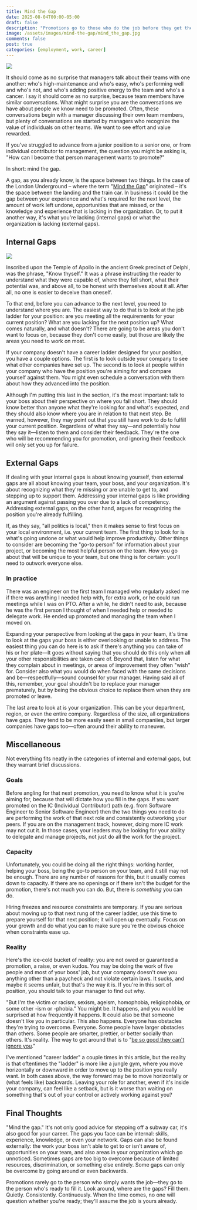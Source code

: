 ```yaml
---
title: Mind the Gap
date: 2025-08-04T00:00-05:00
draft: false
description: "Promotions go to those who do the job before they get the title. Discover how to mind the gap and position yourself for the next step in your career."
image: /assets/images/mind-the-gap/mind_the_gap.jpg
comments: false
post: true
categories: [employment, work, career]
---
```


<img src="{{ site.url }}/assets/images/mind-the-gap/mind_the_gap.jpg" class="img-thumbnail img-right">

It should come as no surprise that managers talk about their teams with one
another: who's high-maintenance and who's easy, who's performing well and who's
not, and who's adding positive energy to the team and who's a cancer. I say it
should come as no surprise, because team members have similar conversations.
What might surprise you are the conversations we have about people we know need
to be promoted. Often, these conversations begin with a manager discussing their
own team members, but plenty of conversations are started by managers who
recognize the value of individuals on other teams. We want to see effort and
value rewarded.

If you've struggled to advance from a junior position to a senior one, or from
individual contributor to management, the question you might be asking is, "How
can I become that person management wants to promote?"

In short: mind the gap.

A gap, as you already know, is the space between two things. In the case of the
London Underground – where the term "[Mind the
Gap](https://en.wikipedia.org/wiki/Mind_the_gap)" originated – it's the space
between the landing and the train car. In business it could be the gap between
your experience and what's required for the next level, the amount of work left
undone, opportunities that are missed, or the knowledge and experience that is
lacking in the organization. Or, to put it another way, it's what you're lacking
(internal gaps) or what the organization is lacking (external gaps).

## Internal Gaps

<img src="{{ site.url }}/assets/images/mind-the-gap/know_thyself.jpg" class="img-thumbnail img-right">

Inscribed upon the Temple of Apollo in the ancient Greek precinct of Delphi, was
the phrase, "Know thyself." It was a phrase instructing the reader to understand
what they were capable of, where they fell short, what their potential was, and
above all, to be honest with themselves about it all. After all, no one is
easier to deceive than oneself.

To that end, before you can advance to the next level, you need to understand
where you are. The easiest way to do that is to look at the job ladder for your
position: are you meeting all the requirements for your current position? What
are you lacking for the next position up? What comes naturally, and what
doesn't? There are going to be areas you don't want to focus on, because they
don't come easily, but those are likely the areas you need to work on most.

If your company doesn't have a career ladder designed for your position, you
have a couple options. The first is to look outside your company to see what
other companies have set up. The second is to look at people within your company
who have the position you're aiming for and compare yourself against them. You
might even schedule a conversation with them about how they advanced into the
position.

Although I'm putting this last in the section, it's the most important: talk to
your boss about their perspective on where you fall short. They should know
better than anyone what they're looking for and what's expected, and they should
also know where you are in relation to that next step. Be warned, however, they
may point out that you still have work to do to fulfill your current position.
Regardless of what they say&mdash;and potentially how they say it&mdash;listen
to them and consider their feedback. They're the one who will be recommending
you for promotion, and ignoring their feedback will only set you up for failure.

## External Gaps

If dealing with your internal gaps is about knowing yourself, then external
gaps are all about knowing your team, your boss, and your organization. It's
about recognizing what they're missing or are unable to get to, and stepping up
to support them. Addressing your internal gaps is like providing an argument
against passing you over due to a lack of competency. Addressing external gaps,
on the other hand, argues for recognizing the position you're already
fulfilling.

If, as they say, "all politics is local," then it makes sense to first focus on
your local environment, i.e. your current team. The first thing to look for is
what's going undone or what would help improve productivity. Other things to
consider are becoming the "go-to person" for information about your project, or
becoming the most helpful person on the team. How you go about that will be
unique to your team, but one thing is for certain: you'll need to outwork
everyone else.

<aside class="panel panel-default pull-right col-md-4">
<h3>In practice</h3>
<p>There was an engineer on the first team I managed who regularly asked me if
there was anything I needed help with, for extra work, or he could run meetings
while I was on PTO. After a while, he didn't need to ask, because he was the
first person I thought of when I needed help or needed to delegate work. He
ended up promoted and managing the team when I moved on.</p>
</aside>

Expanding your perspective from looking at the gaps in your team, it's time to
look at the gaps your boss is either overlooking or unable to address. The
easiest thing you can do here is to ask if there's anything you can take of his
or her plate&mdash;It goes without saying that you should do this only when all
your other responsibilities are taken care of. Beyond that, listen for what they
complain about in meetings, or areas of improvement they often "wish" for.
Consider also what you would do when faced with the same decisions and
be&mdash;respectfully&mdash;sound counsel for your manager. Having said all of
this, remember, your goal shouldn't be to replace your manager prematurely, but
by being the obvious choice to replace them when they are promoted or leave.

The last area to look at is your organization. This can be your department,
region, or even the entire company. Regardless of the size, all organizations
have gaps. They tend to be more easily seen in small companiies, but larger
companies have gaps too&mdash;often around their ability to maneuver.

## Miscellaneous

Not everything fits neatly in the categories of internal and external gaps, but
they warrant brief discussions.

### Goals

Before angling for that next promotion, you need to know what it is you're
aiming for, because that will dictate how you fill in the gaps. If you want
promoted on the IC (Individual Contributor) path (e.g. from Software Engineer
to Senior Software Engineer) then the two things you need to do are performing
the work of that next role and consistently outworking your peers. If you
are on the management track, however, doing more IC work may not cut it. In
those cases, your leaders may be looking for your ability to delegate and manage
projects, not just do all the work for the project.

### Capacity

Unfortunately, you could be doing all the right things: working harder, helping
your boss, being the go-to person on your team, and it still may not be enough.
There are any number of reasons for this, but it usually comes down to capacity.
If there are no openings or if there isn't the budget for the promotion, there's
not much you can do. But, there is _something_ you can do.

Hiring freezes and resource constraints are temporary. If you are serious about
moving up to that next rung of the career ladder, use this time to prepare
yourself for that next position; it will open up eventually. Focus on your
growth and do what you can to make sure you're the obvious choice when
constraints ease up.

### Reality

Here's the ice-cold bucket of reality: you are not owed or guaranteed a
promotion, a raise, or even kudos. You may be doing the work of five people and
most of your boss' job, but your company doesn't owe you anything other than a
paycheck and not violate certain laws. It sucks, and maybe it seems unfair, but
that's the way it is. If you're in this sort of position, you should talk to
your manager to find out why.

"But I'm the victim or racism, sexism, ageism, homophobia, religiophobia, or
some other -ism or -phobia." You might be. It happens, and you would be
surprised at how frequently it happens. It could also be that someone doesn't
like you in particular. This also happens. Everyone has obstacles they're trying
to overcome. Everyone. Some people have larger obstacles than others. Some
people are smarter, prettier, or better socially than others. It's reality. The
way to get around that is to "[be so good they can't ignore
you](https://www.goodreads.com/book/show/13525945-so-good-they-can-t-ignore-you)."

I've mentioned "career ladder" a couple times in this article, but the reality
is that oftentimes the "ladder" is more like a jungle gym, where you move
horizontally or downward in order to move up to the position you really want. In
both cases above, the way forward may be to move horizontally or (what feels
like) backwards. Leaving your role for another, even if it's inside your
company, can feel like a setback, but is it worse than waiting on something
that's out of your control or actively working against you?

## Final Thoughts

"Mind the gap." It's not only good advice for stepping off a subway car, it's
also good for your career. The gaps you face can be internal: skills,
experience, knowledge, or even your network. Gaps can also be found externally:
the work your boss isn't able to get to or isn't aware of, opportunities on your
team, and also areas in your organization which go unnoticed. Sometimes gaps are
too big to overcome because of limited resources, discrimination, or something
else entirely. Some gaps can only be overcome by going around or even backwards.

Promotions rarely go to the person who simply wants the job&mdash;they go to the
person who's ready to fill it. Look around, where are the gaps? Fill them.
Quietly. Consistently. Continuously. When the time comes, no one will question
whether you're ready; they'll assume the job is yours already.

